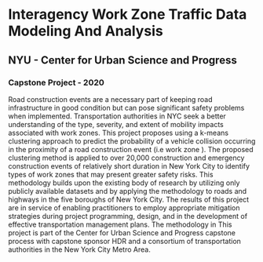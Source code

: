 # Interagency Work Zone Traffic Data Modeling And Analysis 
## NYU - Center for Urban Science and Progress
### Capstone Project - 2020
Road construction events are a necessary part of keeping road infrastructure in good condition but can pose significant safety problems when implemented. Transportation authorities in NYC seek a better understanding of the type, severity, and extent of mobility impacts associated with work zones. This project proposes using a k-means clustering approach to predict the probability of a vehicle collision occurring in the proximity of a road construction event (i.e work zone  ). The proposed clustering method is applied to over 20,000 construction and emergency construction events of relatively short duration in New York City to identify types of work zones that may present greater safety risks. This methodology builds upon the existing body of research by utilizing only publicly available datasets and by applying the methodology to roads and highways in the five boroughs of New York City. The results of this project are in service of enabling practitioners to employ appropriate mitigation strategies during project programming, design, and in the development of effective transportation management plans. The methodology in This project is part of the Center for Urban Science and Progress capstone process with capstone sponsor HDR and a consortium of transportation authorities in the New York City Metro Area.   
